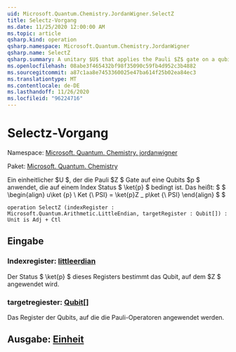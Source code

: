 ```yaml
---
uid: Microsoft.Quantum.Chemistry.JordanWigner.SelectZ
title: Selectz-Vorgang
ms.date: 11/25/2020 12:00:00 AM
ms.topic: article
qsharp.kind: operation
qsharp.namespace: Microsoft.Quantum.Chemistry.JordanWigner
qsharp.name: SelectZ
qsharp.summary: A unitary $U$ that applies the Pauli $Z$ gate on a qubits $p$ conditioned on an index state $\ket{p}$. That is, $$ \begin{align} U\ket{p}\ket{\psi} = \ket{p}Z\_p\ket{\psi} \end{align} $$
ms.openlocfilehash: 08abe3f465432bf98f35090c59fb4d952c3b4882
ms.sourcegitcommit: a87c1aa8e7453360025e47ba614f25b02ea84ec3
ms.translationtype: MT
ms.contentlocale: de-DE
ms.lasthandoff: 11/26/2020
ms.locfileid: "96224716"
---
```

# <a name="selectz-operation"></a>Selectz-Vorgang

Namespace: [Microsoft. Quantum. Chemistry. jordanwigner](xref:Microsoft.Quantum.Chemistry.JordanWigner)

Paket: [Microsoft. Quantum. Chemistry](https://nuget.org/packages/Microsoft.Quantum.Chemistry)


Ein einheitlicher $U $, der die Pauli $Z $ Gate auf eine Qubits $p $ anwendet, die auf einem Index Status $ \ket{p} $ bedingt ist. Das heißt: $ $ \begin{align} u\ket {p} \ Ket {\ PSI} = \ket{p}Z \_ p\ket {\ PSI} \end{align} $ $

```qsharp
operation SelectZ (indexRegister : Microsoft.Quantum.Arithmetic.LittleEndian, targetRegister : Qubit[]) : Unit is Adj + Ctl
```


## <a name="input"></a>Eingabe

### <a name="indexregister--littleendian"></a>Indexregister: [littleerdian](xref:Microsoft.Quantum.Arithmetic.LittleEndian)

Der Status $ \ket{p} $ dieses Registers bestimmt das Qubit, auf dem $Z $ angewendet wird.


### <a name="targetregister--qubit"></a>targetregiester: [Qubit](xref:microsoft.quantum.lang-ref.qubit)[]

Das Register der Qubits, auf die die Pauli-Operatoren angewendet werden.



## <a name="output--unit"></a>Ausgabe: [Einheit](xref:microsoft.quantum.lang-ref.unit)

